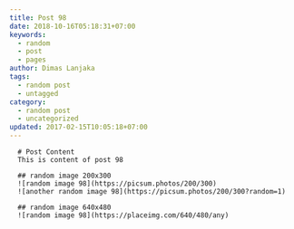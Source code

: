 ```yaml
---
title: Post 98
date: 2018-10-16T05:18:31+07:00
keywords:
  - random
  - post
  - pages
author: Dimas Lanjaka
tags:
  - random post
  - untagged
category:
  - random post
  - uncategorized
updated: 2017-02-15T10:05:18+07:00
---
```


      # Post Content
      This is content of post 98

      ## random image 200x300
      ![random image 98](https://picsum.photos/200/300)
      ![another random image 98](https://picsum.photos/200/300?random=1)

      ## random image 640x480
      ![random image 98](https://placeimg.com/640/480/any)
      